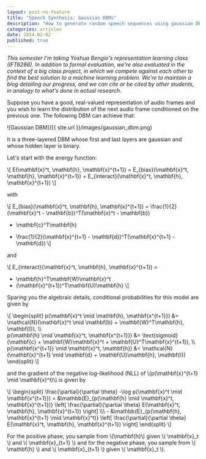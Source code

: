 ```yaml
---
layout: post-no-feature
title: "Speech Synthesis: Gaussian DBMs"
description: "How to generate random speech sequences using gaussian DBMs"
categories: articles
date: 2014-02-02
published: true
---
```


_This semester I'm taking Yoshua Bengio's representation learning class
(IFT6266). In addition to formal evaluation, we're also evaluated in the context
of a big class project, in which we compete against each other to find the best
solution to a machine learning problem. We're to maintain a blog detailing our
progress, and we can cite or be cited by other students, in analogy to what's
done in actual research._

Suppose you have a good, real-valued representation of audio frames and you wish
to learn the distribution of the next audio frame conditioned on the previous
one. The following DBM can achieve that:

![Gaussian DBM]({{ site.url }}/images/gaussian_dbm.png)

It is a three-layered DBM whose first and last layers are gaussian and whose
hidden layer is binary.

Let's start with the energy function:

\\[
E(\mathbf{x}^t, \mathbf{h}, \mathbf{x}^{t+1}) =
    E\_{bias}(\mathbf{x}^t, \mathbf{h}, \mathbf{x}^{t+1}) +
    E_{interact}(\mathbf{x}^t, \mathbf{h}, \mathbf{x}^{t+1})
\\]

with

\\[
E_{bias}(\mathbf{x}^t, \mathbf{h}, \mathbf{x}^{t+1}) =
    \frac{1}{2}(\mathbf{x}^t - \mathbf{b})^T(\mathbf{x}^t - \mathbf{b})
  - \mathbf{c}^T\mathbf{h}
  + \frac{1}{2}(\mathbf{x}^{t+1} - \mathbf{d})^T(\mathbf{x}^{t+1} - \mathbf{d})
\\]

and

\\[
E_{interact}(\mathbf{x}^t, \mathbf{h}, \mathbf{x}^{t+1}) =
  - \mathbf{h}^T\mathbf{W}\mathbf{x}^t
  - (\mathbf{x}^{t+1})^T\mathbf{U}\mathbf{h}
\\]

Sparing you the algebraic details, conditional probabilities for this model are
given by

\\[
\begin{split}
p(\mathbf{x}^t \mid \mathbf{h}, \mathbf{x^{t+1}}) &=
    \mathcal{N}(\mathbf{x}^t \mid \mathbf{b} + \mathbf{W}^T\mathbf{h},
                                  \mathbf{I}), \\\\\
p(\mathbf{h} \mid \mathbf{x}^t, \mathbf{x^{t+1}}) &=
    \text{sigmoid}(\mathbf{c} + \mathbf{W}\mathbf{x}^t
                              + \mathbf{U}^T\mathbf{x}^{t+1}), \\\\\
p(\mathbf{x^{t+1}} \mid \mathbf{x}^t, \mathbf{h}) &=
    \mathcal{N}(\mathbf{x}^{t+1} \mid \mathbf{d} + \mathbf{U}\mathbf{h},
                                  \mathbf{I})
\end{split}
\\]

and the gradient of the negative log-likelihood (NLL) of
\\(p(\mathbf{x}^{t+1} \mid \mathbf{x}^t)\\) is given by

\\[
\begin{split}
\frac{\partial}{\partial \theta} -\log p(\mathbf{x}^t \mid \mathbf{x^{t+1}}) =
&\mathbb{E}\_{p(\mathbf{h} \mid \mathbf{x}^t, \mathbf{x}^{t+1})} \left[
    \frac{\partial}{\partial \theta} E(\mathbf{x}^t, \mathbf{h}, \mathbf{x}^{t+1})
\right] \\\\\ - 
&\mathbb{E}\_{p(\mathbf{h}, \mathbf{x}^{t+1} \mid \mathbf{x}^t)} \left[
    \frac{\partial}{\partial \theta} E(\mathbf{x}^t, \mathbf{h}, \mathbf{x}^{t+1})
\right]
\end{split}
\\]

For the positive phase, you sample from \\(\mathbf{h}\\) given
\\( \mathbf{x}\_t \\) and \\( \mathbf{x}_{t+1} \\) and for the negative phase,
you sample from
\\( \mathbf{h} \\) and \\( \mathbf{x}\_{t+1} \\) given \\( \mathbf{x}\_t \\).
